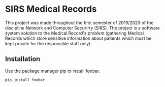 # SIRS Medical Records

This project was made throughout the first semester of 2019/2020 of the discipline Network and Computer Securirty (SIRS). The project is a software system solution to the Medical Record's problem (gathering Medical Records which store sensitive information about patients which must be kept private for the responsible staff only).

## Installation

Use the package manager [pip](https://pip.pypa.io/en/stable/) to install foobar.

```bash
pip install foobar
```
